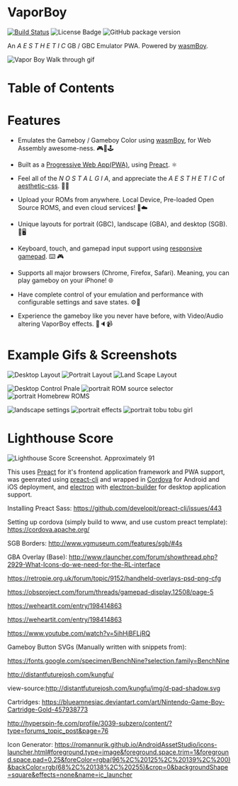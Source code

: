 # VaporBoy

<!-- Badges -->

[![Build Status](https://travis-ci.org/torch2424/vaporBoy.svg?branch=master)](https://travis-ci.org/torch2424/vaporBoy)
![License Badge](https://img.shields.io/github/license/torch2424/vaporBoy.svg)
![GitHub package version](https://img.shields.io/github/package-json/v/torch2424/vaporBoy.svg)

An _A E S T H E T I C_ GB / GBC Emulator PWA. Powered by [wasmBoy](https://github.com/torch2424/wasmBoy).

![Vapor Boy Walk through gif](./readme_assets/VaporboyWalkThrough.gif)

# Table of Contents

# Features

* Emulates the Gameboy / Gameboy Color using [wasmBoy](https://github.com/torch2424/wasmBoy), for Web Assembly awesome-ness. 🎮👾🕹️

* Built as a [Progressive Web App(PWA)](https://developers.google.com/web/progressive-web-apps/), using [Preact](https://github.com/developit/preact). ⚛️

* Feel all of the _N O S T A L G I A_, and appreciate the _A E S T H E T I C_ of [aesthetic-css](https://github.com/torch2424/aesthetic-css). 📼💜

* Upload your ROMs from anywhere. Local Device, Pre-loaded Open Source ROMS, and even cloud services! 🍺☁️

* Unique layouts for portrait (GBC), landscape (GBA), and desktop (SGB). 📱🖥️

* Keyboard, touch, and gamepad input support using [responsive gamepad](https://www.npmjs.com/package/responsive-gamepad). ⌨️ 🎮

* Supports all major browsers (Chrome, Firefox, Safari). Meaning, you can play gameboy on your iPhone! 🌐

* Have complete control of your emulation and performance with configurable settings and save states. ⚙️💾

* Experience the gameboy like you never have before, with Video/Audio altering VaporBoy effects. 🌈🔈📹

# Example Gifs & Screenshots

![Desktop Layout](./readme_assets/desktopLayout.png)
![Portrait Layout](./readme_assets/portraitLayout.png)
![Land Scape Layout](./readme_assets/landscapeLayout.png)

![Desktop Control Pnale](./readme_assets/desktopControlPanel.png)
![portrait ROM source selector](./readme_assets/portraitROMSourceSelector.png)
![portrait Homebrew ROMS](./readme_assets/portraitHomebrewROMs.png)

![landscape settings](./readme_assets/landscapeSettings.png)
![portrait effects](./readme_assets/portraitEffects.png)
![portrait tobu tobu girl](./readme_assets/portraitTobu.png)

# Lighthouse Score

![Lighthouse Score Screenshot. Approximately 91](./readme_assets/lighthouse_screenshot.png)

This uses [Preact](https://preactjs.com/) for it's frontend application framework and PWA support, was geenrated using [preact-cli](https://github.com/developit/preact-cli) and wrapped in [Cordova](https://cordova.apache.org/) for Android and iOS deployment, and [electron](https://electronjs.org/) with [electron-builder](https://github.com/electron-userland/electron-builder) for desktop application support.

Installing Preact Sass: https://github.com/developit/preact-cli/issues/443

Setting up cordova (simply build to www, and use custom preact template): https://cordova.apache.org/

SGB Borders: http://www.vgmuseum.com/features/sgb/#4s

GBA Overlay (Base): http://www.rlauncher.com/forum/showthread.php?2929-What-Icons-do-we-need-for-the-RL-interface

https://retropie.org.uk/forum/topic/9152/handheld-overlays-psd-png-cfg

https://obsproject.com/forum/threads/gamepad-display.12508/page-5

https://weheartit.com/entry/198414863

https://weheartit.com/entry/198414863

https://www.youtube.com/watch?v=5ihHjBFLjRQ

Gameboy Button SVGs (Manually written with snippets from):

https://fonts.google.com/specimen/BenchNine?selection.family=BenchNine

http://distantfuturejosh.com/kungfu/

view-source:http://distantfuturejosh.com/kungfu/img/d-pad-shadow.svg

Cartridges: https://blueamnesiac.deviantart.com/art/Nintendo-Game-Boy-Cartridge-Gold-457938773

http://hyperspin-fe.com/profile/3039-subzero/content/?type=forums_topic_post&page=76

Icon Generator: https://romannurik.github.io/AndroidAssetStudio/icons-launcher.html#foreground.type=image&foreground.space.trim=1&foreground.space.pad=0.25&foreColor=rgba(96%2C%20125%2C%20139%2C%200)&backColor=rgb(68%2C%20138%2C%20255)&crop=0&backgroundShape=square&effects=none&name=ic_launcher

